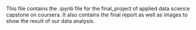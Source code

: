 This file contains the .ipynb file for the final_project of applied data science capstone on coursera. It also contains the final report as well as images to show the result of our data analysis.
